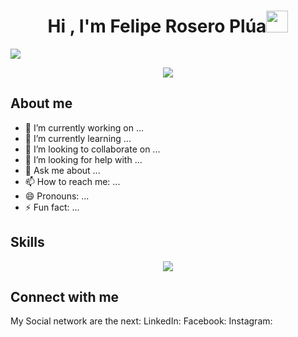 <h1 align="center"><b>Hi , I'm Felipe Rosero Plúa</b><img src="https://media.giphy.com/media/hvRJCLFzcasrR4ia7z/giphy.gif" width="35"></h1>
<img src= "https://raw.github.com/FMRoseroPlua/FMRoseroPlua/main/img.png">
<p align="center">
  <a href="https://github.com/DenverCoder1/readme-typing-svg"><img src="https://readme-typing-svg.herokuapp.com?font=Time+New+Roman&color=cyan&size=25&center=true&vCenter=true&width=600&height=100&lines=Felipe+Rosero..&hearts;++;Self-taught+Python+Developer,;Mechatronic+engineer,;Data+Scientist,;Active+Learner/Researcher,;Love+to+learn+new+stuffs..<3"></a>
</p>

<!--
**FMRoseroPlua/FMRoseroPlua** is a ✨ _special_ ✨ repository because its `README.md` (this file) appears on your GitHub profile.

Here are some ideas to get you started:

- 🔭 I’m currently working on ...
- 🌱 I’m currently learning ...
- 👯 I’m looking to collaborate on ...
- 🤔 I’m looking for help with ...
- 💬 Ask me about ...
- 📫 How to reach me: ...
- 😄 Pronouns: ...
- ⚡ Fun fact: ...
-->


## About me
- 🔭 I’m currently working on ...
- 🌱 I’m currently learning ...
- 👯 I’m looking to collaborate on ...
- 🤔 I’m looking for help with ...
- 💬 Ask me about ...
- 📫 How to reach me: ...
- 😄 Pronouns: ...
- ⚡ Fun fact: ...

## Skills
<!--tech stack icons-->
<p align="center">
  <a href="https://skillicons.dev">
    <img src="https://skillicons.dev/icons?i=py,r,cpp,js,ts,html,css,arduino,qt,mongodb,mysql,postgres,sklearn,selenium,postman,git,docker,github,linux,angular,matlab,raspberrypi,vscode,pycharm,&perline=12" />
  </a>
</p>

## Connect with me
My Social network are the next:
LinkedIn: 
Facebook:
Instagram:


